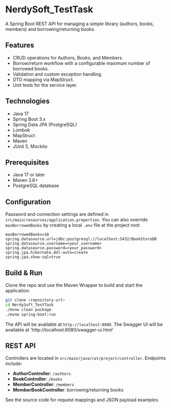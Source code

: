 # NerdySoft_TestTask

A Spring Boot REST API for managing a simple library (authors, books, members) and borrowing/returning books.

## Features

- CRUD operations for Authors, Books, and Members.
- Borrow/return workflow with a configurable maximum number of borrowed books.
- Validation and custom exception handling.
- DTO mapping via MapStruct.
- Unit tests for the service layer.

## Technologies

- Java 17
- Spring Boot 3.x
- Spring Data JPA (PostgreSQL)
- Lombok
- MapStruct
- Maven
- JUnit 5, Mockito

## Prerequisites

- Java 17 or later
- Maven 3.6+
- PostgreSQL database

## Configuration

Password and connection settings are defined in `src/main/resources/application.properties`.
You can also override `maxBorrowedBooks` by creating a local `.env` file at the project root:

```properties
maxBorrowedBooks=10
spring.datasource.url=jdbc:postgresql://localhost:5432/BookStoreDB
spring.datasource.username=<your_username>
spring.datasource.password=<your_password>
spring.jpa.hibernate.ddl-auto=create
spring.jpa.show-sql=true
```

## Build & Run

Clone the repo and use the Maven Wrapper to build and start the application:

```bash
git clone <repository-url>
cd NerdySoft_TestTask
./mvnw clean package
./mvnw spring-boot:run
```

The API will be available at `http://localhost:8080`.
The Swagger UI will be available at 'http://localhost:8080/swagger-ui.html'

## REST API

Controllers are located in `src/main/java/cat/project/controller`. Endpoints include:

- **AuthorController**: `/authors`
- **BookController**: `/books`
- **MemberController**: `/members`
- **MemberBookController**: borrowing/returning books

See the source code for request mappings and JSON payload examples.
